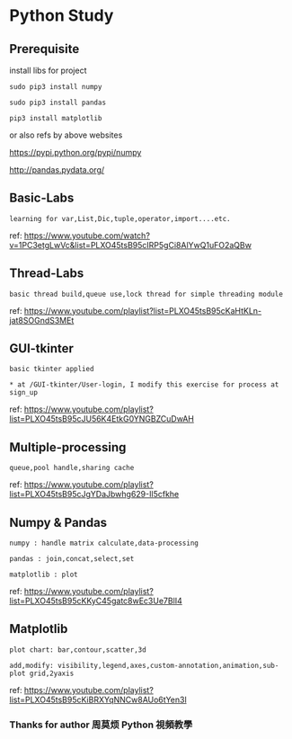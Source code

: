 # Python Study

## Prerequisite 

  install libs for project
  
    sudo pip3 install numpy
  
    sudo pip3 install pandas
  
    pip3 install matplotlib
  
  or also refs by above websites
  
   https://pypi.python.org/pypi/numpy
  
   http://pandas.pydata.org/

## Basic-Labs

    learning for var,List,Dic,tuple,operator,import....etc.

  ref: https://www.youtube.com/watch?v=1PC3etgLwVc&list=PLXO45tsB95cIRP5gCi8AlYwQ1uFO2aQBw

## Thread-Labs

    basic thread build,queue use,lock thread for simple threading module

  ref: https://www.youtube.com/playlist?list=PLXO45tsB95cKaHtKLn-jat8SOGndS3MEt

## GUI-tkinter

    basic tkinter applied

    * at /GUI-tkinter/User-login, I modify this exercise for process at sign_up

   ref: https://www.youtube.com/playlist?list=PLXO45tsB95cJU56K4EtkG0YNGBZCuDwAH

## Multiple-processing

    queue,pool handle,sharing cache

   ref: https://www.youtube.com/playlist?list=PLXO45tsB95cJgYDaJbwhg629-Il5cfkhe

## Numpy & Pandas

    numpy : handle matrix calculate,data-processing
    
    pandas : join,concat,select,set
    
    matplotlib : plot
    
   ref: https://www.youtube.com/playlist?list=PLXO45tsB95cKKyC45gatc8wEc3Ue7BlI4
    
## Matplotlib
   
    plot chart: bar,contour,scatter,3d
     
    add,modify: visibility,legend,axes,custom-annotation,animation,sub-plot grid,2yaxis
   
   ref: https://www.youtube.com/playlist?list=PLXO45tsB95cKiBRXYqNNCw8AUo6tYen3l
        
### Thanks for author 周莫烦 Python 視頻教學



